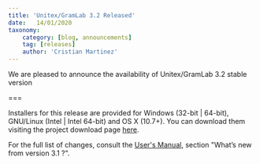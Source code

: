 ```yaml
---
title: 'Unitex/GramLab 3.2 Released'
date:   14/01/2020
taxonomy:
    category: [blog, announcements]
    tag: [releases]
    author: 'Cristian Martinez'
---
```


We are pleased to announce the availability of Unitex/GramLab 3.2 stable version

===

Installers for this release are provided for Windows (32-bit | 64-bit), GNU/Linux (Intel | Intel 64-bit) and OS X (10.7+). You can download them visiting the project download page [here](https://unitexgramlab.org/#downloads).

For the full list of changes, consult the [User's Manual](http://releases.unitexgramlab.org/3.2/man/Unitex-GramLab-3.2-usermanual-en.pdf), section "What’s new from version 3.1 ?".
